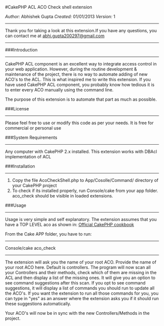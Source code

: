 #CakePHP ACL ACO Check shell extension

*Author:* Abhishek Gupta
*Created:* 01/01/2013
*Version:* 1

***
Thank you for taking a look at this extension.If you have any questions, you can contact me at abhi.gupta200297@gmail.com
***

###Introduction<hr />
CakePHP ACL component is an excellent way to integrate access control in your web application. However, during the routine
development & maintenance of the project, there is no way to automate adding of new ACO's to the ACL. This is what inspired
me to write this extension. If you have used CakePHP ACL component, you probably know how tedious it is to enter every
ACO manually using the command line.

The purpose of this extension is to automate that part as much as possible.

###License<hr />
Please feel free to use or modify this code as per your needs. It is free for commercial or personal use

###System Requirements<hr />
Any computer with CakePHP 2.x installed. This extension works with DBAcl implementation of ACL

###Installation<hr />
1. Copy the file AcoCheckShell.php to App/Cosolle/Command/ directory of your CakePHP project
2. To check if its installed properly, run Console/cake from your app folder. aco_check should be visible in loaded extensions.

###Usage<hr />
Usage is very simple and self explanatory.
The extension assumes that you have a TOP LEVEL aco as shown in:
<a href=http://book.cakephp.org/2.0/en/tutorials-and-examples/simple-acl-controlled-application/simple-acl-controlled-application.html>Official CakePHP cookbook</a>

From the Cake APP folder, you have to run:
***
Console/cake aco_check
***

The extension will ask you the name of your root ACO. Provide the name of your root ACO here. Default is controllers.
The program will now scan all your Controllers and their methods, check which of them are missing in the ACL
and then display a list of the missing ones. It will give you an option to see command suggestions after this scan.
If you opt to see command suggestions, it will display a list of commands you should run to update all the ACO's.
If you want the extension to run all those commands for you, you can type in "yes" as an answer where the extension asks
you if it should run these suggestions automatically.

Your ACO's will now be in sync with the new Controllers/Methods in the project.
